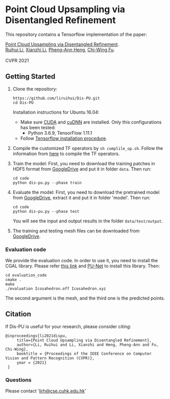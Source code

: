 # Point Cloud Upsampling via Disentangled Refinement

This repository contains a Tensorflow implementation of the paper:

[Point Cloud Upsampling via Disentangled Refinement](http://arxiv.org/abs/2106.04779). 
<br>
[Ruihui Li](https://liruihui.github.io/), 
[Xianzhi Li](https://nini-lxz.github.io/),
[Pheng-Ann Heng](http://www.cse.cuhk.edu.hk/~pheng/), 
[Chi-Wing Fu](http://www.cse.cuhk.edu.hk/~cwfu/).
<br>
<br>
CVPR 2021

## Getting Started

1. Clone the repository:

   ```shell
   https://github.com/liruihui/Dis-PU.git
   cd Dis-PU
   ```
   Installation instructions for Ubuntu 16.04:
   * Make sure <a href="https://docs.nvidia.com/cuda/cuda-installation-guide-linux/index.html">CUDA</a>  and <a href="https://docs.nvidia.com/deeplearning/sdk/cudnn-install/index.html">cuDNN</a> are installed. Only this configurations has been tested: 
     - Python 3.6.9, TensorFlow 1.11.1
   * Follow <a href="https://www.tensorflow.org/install/pip">Tensorflow installation procedure</a>.
     
2. Compile the customized TF operators by `sh complile_op.sh`. 
   Follow the information from [here](https://github.com/yanx27/PointASNL) to compile the TF operators. 
   
3. Train the model:
    First, you need to download the training patches in HDF5 format from [GoogleDrive](https://drive.google.com/open?id=13ZFDffOod_neuF3sOM0YiqNbIJEeSKdZ) and put it in folder `data`.
    Then run:
   ```shell
   cd code
   python dis-pu.py --phase train
   ```

4. Evaluate the model:
    First, you need to download the pretrained model from [GoogleDrive](https://drive.google.com/file/d/1SL1kcqex6rRrpjRp4fH-6XrVHyy1bYas/view?usp=sharing), extract it and put it in folder 'model'.
    Then run:
   ```shell
   cd code
   python dis-pu.py --phase test
   ```
   You will see the input and output results in the folder `data/test/output`.
   
5. The training and testing mesh files can be downloaded from [GoogleDrive](https://drive.google.com/open?id=1BNqjidBVWP0_MUdMTeGy1wZiR6fqyGmC).

### Evaluation code
We provide the evaluation code. In order to use it, you need to install the CGAL library. Please refer [this link](https://www.cgal.org/download/linux.html) and  [PU-Net](https://github.com/yulequan/PU-Net) to install this library.
Then:
   ```shell
   cd evaluation_code
   cmake .
   make
   ./evaluation Icosahedron.off Icosahedron.xyz
   ```
The second argument is the mesh, and the third one is the predicted points.

## Citation

If Dis-PU is useful for your research, please consider citing:

    @inproceedings{li2021dispu,
         title={Point Cloud Upsampling via Disentangled Refinement},
         author={Li, Ruihui and Li, Xianzhi and Heng, Pheng-Ann and Fu, Chi-Wing},
         booktitle = {Proceedings of the IEEE Conference on Computer Vision and Pattern Recognition (CVPR)},
         year = {2021}
     }


### Questions

Please contact 'lirh@cse.cuhk.edu.hk'

